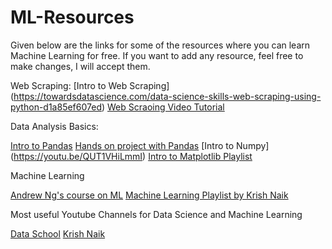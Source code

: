 # ML-Resources

Given below are the links for some of the resources where you can learn Machine Learning for free. If you want to add any resource, feel free to make changes, I will accept them. 

Web Scraping:
[Intro to Web Scraping] (https://towardsdatascience.com/data-science-skills-web-scraping-using-python-d1a85ef607ed)
[Web Scraoing Video Tutorial](https://youtu.be/XQgXKtPSzUI)

Data Analysis Basics:

[Intro to Pandas](https://youtu.be/vmEHCJofslg)
[Hands on project with Pandas](https://youtu.be/eMOA1pPVUc4)
[Intro to Numpy] (https://youtu.be/QUT1VHiLmmI)
[Intro to Matplotlib Playlist](https://www.youtube.com/playlist?list=PL-osiE80TeTvipOqomVEeZ1HRrcEvtZB_)

Machine Learning

[Andrew Ng's course on ML](https://www.youtube.com/playlist?list=PLLssT5z_DsK-h9vYZkQkYNWcItqhlRJLN)
[Machine Learning Playlist by Krish Naik](https://www.youtube.com/playlist?list=PLZoTAELRMXVPBTrWtJkn3wWQxZkmTXGwe)

Most useful Youtube Channels for Data Science and Machine Learning

[Data School](https://www.youtube.com/user/dataschool)
[Krish Naik](https://www.youtube.com/user/krishnaik06)
